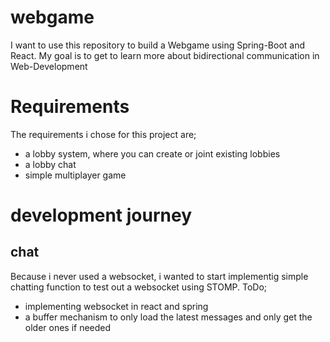 # webgame

I want to use this repository to build a Webgame using Spring-Boot and React. My goal is to get to learn more about bidirectional communication in Web-Development

# Requirements

The requirements i chose for this project are;

- a lobby system, where you can create or joint existing lobbies
- a lobby chat
- simple multiplayer game

# development journey

## chat

Because i never used a websocket, i wanted to start implementig simple chatting function to test out a websocket using STOMP.
ToDo;

- implementing websocket in react and spring
- a buffer mechanism to only load the latest messages and only get the older ones if needed
